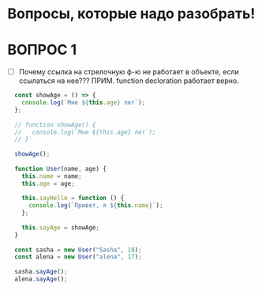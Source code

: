 # Вопросы, которые надо разобрать!

<h1>ВОПРОС 1</h1>

- [ ] Почему ссылка на стрелочную ф-ю не работает в объекте, если ссылаться на нее??? ПРИМ. function decloration работает верно.

```javascript
  const showAge = () => {
    console.log(`Мне ${this.age} лет`);
  };
  
  // function showAge() {
  //   console.log(`Мне ${this.age} лет`);
  // }
  
  showAge();
  
  function User(name, age) {
    this.name = name;
    this.age = age;
  
    this.sayHello = function () {
      console.log(`Привет, я ${this.name}`);
    };
  
    this.sayAge = showAge;
  }
  
  const sasha = new User("Sasha", 18);
  const alena = new User("alena", 17);
  
  sasha.sayAge();
  alena.sayAge();

```
